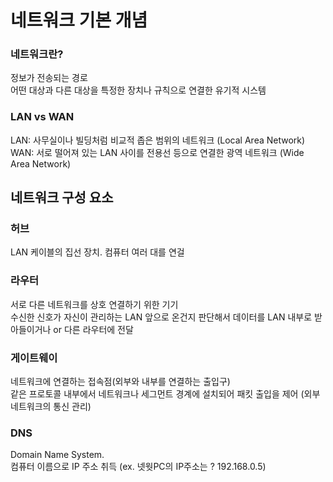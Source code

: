 # 네트워크 기본 개념

### 네트워크란?

정보가 전송되는 경로  
어떤 대상과 다른 대상을 특정한 장치나 규칙으로 연결한 유기적 시스템

### LAN vs WAN

LAN: 사무실이나 빌딩처럼 비교적 좁은 범위의 네트워크 (Local Area Network)  
WAN: 서로 떨어져 있는 LAN 사이를 전용선 등으로 연결한 광역 네트워크 (Wide Area Network)

## 네트워크 구성 요소

### 허브

LAN 케이블의 집선 장치. 컴퓨터 여러 대를 연걸

### 라우터

서로 다른 네트워크를 상호 연결하기 위한 기기  
수신한 신호가 자신이 관리하는 LAN 앞으로 온건지 판단해서 데이터를 LAN 내부로 받아들이거나 or 다른 라우터에 전달  

### 게이트웨이

네트워크에 연결하는 접속점(외부와 내부를 연결하는 출입구)  
같은 프로토콜 내부에서 네트워크나 세그먼트 경계에 설치되어 패킷 출입을 제어 (외부 네트워크의 통신 관리)  

### DNS

Domain Name System.  
컴퓨터 이름으로 IP 주소 취득
(ex. 넷웟PC의 IP주소는 ? 192.168.0.5)




